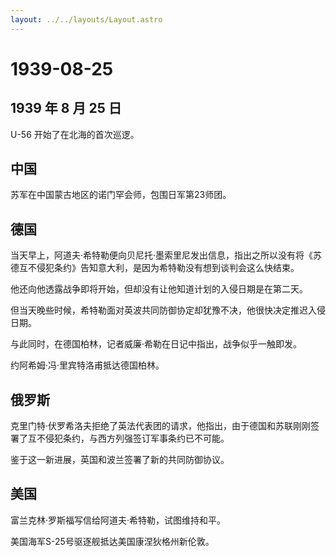 ```yaml
---
layout: ../../layouts/Layout.astro
---
```


# 1939-08-25

## 1939 年 8 月 25 日

U-56 开始了在北海的首次巡逻。

## 中国

苏军在中国蒙古地区的诺门罕会师，包围日军第23师团。

## 德国

当天早上，阿道夫·希特勒便向贝尼托·墨索里尼发出信息，指出之所以没有将《苏德互不侵犯条约》告知意大利，是因为希特勒没有想到谈判会这么快结束。

他还向他透露战争即将开始，但却没有让他知道计划的入侵日期是在第二天。

但当天晚些时候，希特勒面对英波共同防御协定却犹豫不决，他很快决定推迟入侵日期。

与此同时，在德国柏林，记者威廉·希勒在日记中指出，战争似乎一触即发。

约阿希姆·冯·里宾特洛甫抵达德国柏林。

## 俄罗斯

克里门特·伏罗希洛夫拒绝了英法代表团的请求，他指出，由于德国和苏联刚刚签署了互不侵犯条约，与西方列强签订军事条约已不可能。

鉴于这一新进展，英国和波兰签署了新的共同防御协议。

## 美国

富兰克林·罗斯福写信给阿道夫·希特勒，试图维持和平。

美国海军S-25号驱逐舰抵达美国康涅狄格州新伦敦。